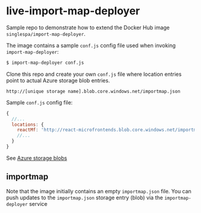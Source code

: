 # live-import-map-deployer

Sample repo to demonstrate how to extend the Docker Hub image `singlespa/import-map-deployer`. 

The image contains a sample `conf.js` config file used when invoking `import-map-deployer`:

```sh
$ import-map-deployer conf.js
```

Clone this repo and create your own `conf.js` file where location entries point to actual Azure storage blob entries.

`http://[unique storage name].blob.core.windows.net/importmap.json`

Sample `conf.js` config file:

```js
{
  //...
  locations: {
    reactMf: 'http://react-microfrontends.blob.core.windows.net/importmap.json',
    //...
  }
}  
```

See [Azure storage blobs](https://docs.microsoft.com/en-us/azure/storage/blobs/storage-blobs-introduction)

## importmap

Note that the image initially contains an empty `importmap.json` file.
You can push updates to the `importmap.json` storage entry (blob) via the `importmap-deployer` service